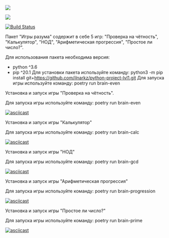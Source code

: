 <a href="https://codeclimate.com/github/ilnarkz/python-project-lvl1/maintainability"><img src="https://api.codeclimate.com/v1/badges/839314b891de0fe43bd0/maintainability" /></a>

<img src="https://github.com/ilnarkz/python-project-lvl1/workflows/python-project-lvl1/badge.svg?branch=master">

[![Build Status](https://travis-ci.com/ilnarkz/python-project-lvl1.svg?branch=master)](https://travis-ci.com/ilnarkz/python-project-lvl1)


Пакет "Игры разума" содержит в себе 5 игр: "Проверка на чётность", "Калькулятор", "НОД", "Арифметическая прогрессия", "Простое ли число?".

Для использования пакета необходима версия:
 - python ^3.6
 - pip ^20.1
Для установки пакета используйте команду: python3 -m pip install git+https://github.com/ilnarkz/python-project-lvl1.git
Для запуска игры используйте команду: poetry run brain-even


Установка и запуск игры "Проверка на чётность".

Для запуска игры используйте команду: poetry run brain-even


[![asciicast](https://asciinema.org/a/ZqW9eCkk6g2lN6Bmnlx8JpNdD.svg)](https://asciinema.org/a/ZqW9eCkk6g2lN6Bmnlx8JpNdD)

Установка и запуск игры "Калькулятор"

Для запуска игры используйте команду: poetry run brain-calc


[![asciicast](https://asciinema.org/a/tDhRTedNrmUqgpoPVLwSyQV8w.svg)](https://asciinema.org/a/tDhRTedNrmUqgpoPVLwSyQV8w)

Установка и запуск игры "НОД"

Для запуска игры используйте команду: poetry run brain-gcd


[![asciicast](https://asciinema.org/a/birLiOkv81gNo7W9PINdTQ7Ds.svg)](https://asciinema.org/a/birLiOkv81gNo7W9PINdTQ7Ds)

Установка и запуск игры "Арифметическая прогрессия"

Для запуска игры используйте команду: poetry run brain-progression


[![asciicast](https://asciinema.org/a/ygpIFd9N5T1cJRLl2U5YSMUDo.svg)](https://asciinema.org/a/ygpIFd9N5T1cJRLl2U5YSMUDo)

Установка и запуск игры "Простое ли число?"

Для запуска игры используйте команду: poetry run brain-prime


[![asciicast](https://asciinema.org/a/z64l4gpP4HsBVmrf5D9zwVXWD.svg)](https://asciinema.org/a/z64l4gpP4HsBVmrf5D9zwVXWD)

